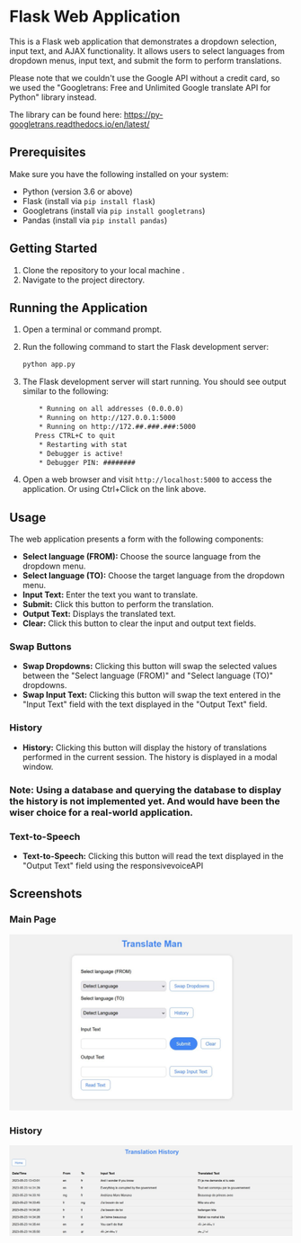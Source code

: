 # Flask Web Application

This is a Flask web application that demonstrates a dropdown selection, input text, and AJAX functionality. It allows users to select languages from dropdown menus, input text, and submit the form to perform translations.

Please note that we couldn't use the Google API without a credit card, so we used the "Googletrans: Free and Unlimited Google translate API for Python" library instead.

The library can be found here:
https://py-googletrans.readthedocs.io/en/latest/

## Prerequisites

Make sure you have the following installed on your system:

- Python (version 3.6 or above)
- Flask (install via `pip install flask`)
- Googletrans (install via `pip install googletrans`)
- Pandas (install via `pip install pandas`)

## Getting Started

1. Clone the repository to your local machine .
2. Navigate to the project directory.

## Running the Application

1. Open a terminal or command prompt.
2. Run the following command to start the Flask development server:

   ```bash
   python app.py
   ```

3. The Flask development server will start running. You should see output similar to the following:

   ```
       * Running on all addresses (0.0.0.0)
       * Running on http://127.0.0.1:5000
       * Running on http://172.##.###.###:5000
      Press CTRL+C to quit
       * Restarting with stat
       * Debugger is active!
       * Debugger PIN: ########
   ```

4. Open a web browser and visit `http://localhost:5000` to access the application. Or using Ctrl+Click on the link above.

## Usage

The web application presents a form with the following components:

- **Select language (FROM):** Choose the source language from the dropdown menu.
- **Select language (TO):** Choose the target language from the dropdown menu.
- **Input Text:** Enter the text you want to translate.
- **Submit:** Click this button to perform the translation.
- **Output Text:** Displays the translated text.
- **Clear:** Click this button to clear the input and output text fields.

### Swap Buttons

- **Swap Dropdowns:** Clicking this button will swap the selected values between the "Select language (FROM)" and "Select language (TO)" dropdowns.
- **Swap Input Text:** Clicking this button will swap the text entered in the "Input Text" field with the text displayed in the "Output Text" field.

### History

- **History:** Clicking this button will display the history of translations performed in the current session. The history is displayed in a modal window.

### Note: Using a database and querying the database to display the history is not implemented yet. And would have been the wiser choice for a real-world application.

### Text-to-Speech

- **Text-to-Speech:** Clicking this button will read the text displayed in the "Output Text" field using the responsivevoiceAPI

## Screenshots

### Main Page
![Screenshot 1](screenshots/screenshot1.JPG)

### History
![Screenshot 2](screenshots/screenshot2.JPG)